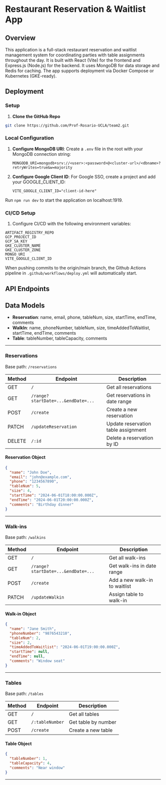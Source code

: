 # Restaurant Reservation & Waitlist App

## Overview
This application is a full-stack restaurant reservation and waitlist management system for coordinating parties with table assignments throughout the day. It is built with React (Vite) for the frontend and Express.js (Node.js) for the backend. It uses MongoDB for data storage and Redis for caching. The app supports deployment via Docker Compose or Kubernetes (GKE-ready).

## Deployment

### Setup
1. **Clone the GitHub Repo**
```bash
git clone https://github.com/Prof-Rosario-UCLA/team2.git
```

### Local Configuration
1. **Configure MongoDB URI**: Create a `.env` file in the root with your MongoDB connection string:
   ```env
   MONGODB_URI=mongodb+srv://<user>:<password>@<cluster-url>/<dbname>?retryWrites=true&w=majority
   ```

2. **Configure Google Client ID**: For Google SSO, create a project and add your GOOGLE_CLIENT_ID:
   ```env 
   VITE_GOOGLE_CLIENT_ID="client-id-here"
   ```

Run `npm run dev` to start the application on localhost:1919.

### CI/CD Setup
1. Configure CI/CD with the following environment variables:
```enc
ARTIFACT_REGISTRY_REPO
GCP_PROJECT_ID
GCP_SA_KEY
GKE_CLUSTER_NAME
GKE_CLUSTER_ZONE
MONGO_URI
VITE_GOOGLE_CLIENT_ID
```

When pushing commits to the origin/main branch, the Github Actions pipeline in `.github/workflows/deploy.yml` will automatically start.


## API Endpoints

## Data Models
- **Reservation**: name, email, phone, tableNum, size, startTime, endTime, comments
- **WalkIn**: name, phoneNumber, tableNum, size, timeAddedToWaitlist, startTime, endTime, comments
- **Table**: tableNumber, tableCapacity, comments

---

### Reservations
Base path: `/reservations`

| Method | Endpoint                | Description                        |
|--------|-------------------------|------------------------------------|
| GET    | `/`                     | Get all reservations               |
| GET    | `/range?startDate=...&endDate=...` | Get reservations in date range |
| POST   | `/create`               | Create a new reservation           |
| PATCH  | `/updateReservation`    | Update reservation table assignment|
| DELETE | `/:id`                  | Delete a reservation by ID         |

#### Reservation Object
```json
{
  "name": "John Doe",
  "email": "john@example.com",
  "phone": "1234567890",
  "tableNum": 5,
  "size": 4,
  "startTime": "2024-06-01T18:00:00.000Z",
  "endTime": "2024-06-01T20:00:00.000Z",
  "comments": "Birthday dinner"
}
```
---

### Walk-ins
Base path: `/walkins`

| Method | Endpoint                | Description                        |
|--------|-------------------------|------------------------------------|
| GET    | `/`                     | Get all walk-ins                   |
| GET    | `/range?startDate=...&endDate=...` | Get walk-ins in date range   |
| POST   | `/create`               | Add a new walk-in to waitlist      |
| PATCH  | `/updateWalkin`         | Assign table to walk-in            |

#### Walk-in Object
```json
{
  "name": "Jane Smith",
  "phoneNumber": "9876543210",
  "tableNum": 2,
  "size": 2,
  "timeAddedToWaitlist": "2024-06-01T19:00:00.000Z",
  "startTime": null,
  "endTime": null,
  "comments": "Window seat"
}
```

---

### Tables
Base path: `/tables`

| Method | Endpoint         | Description                |
|--------|------------------|----------------------------|
| GET    | `/`              | Get all tables             |
| GET    | `/:tableNumber`  | Get table by number        |
| POST   | `/create`        | Create a new table         |

#### Table Object
```json
{
  "tableNumber": 1,
  "tableCapacity": 4,
  "comments": "Near window"
}
```

---